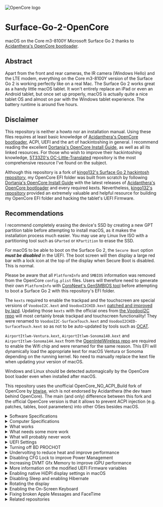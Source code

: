 ![OpenCore logo](https://github.com/acidanthera/OpenCorePkg/raw/master/Docs/Logos/OpenCore_with_text_Small.png)

# Surface-Go-2-OpenCore
macOS on the Core m3-8100Y Microsoft Surface Go 2 thanks to [Acidanthera's OpenCore bootloader](https://github.com/acidanthera/OpenCorePkg).

## Abstract
Apart from the front and rear cameras, the IR camera (Windows Hello) and the LTE modem, everything on the Core m3-8100Y version of the Surface Go 2 is working perfectly like on a real Mac. The Surface Go 2 works great as a handy little macOS tablet. It won't entirely replace an iPad or even an Android tablet, but once set up properly, macOS is actually quite a nice tablet OS and almost on par with the Windows tablet experience. The battery runtime is around five hours.

## Disclaimer
This repository is neither a howto nor an installation manual. Using these files requires at least basic knowledge of [Acidanthera's OpenCore bootloader](https://github.com/acidanthera/OpenCorePkg), ACPI, UEFI and the art of hackintoshing in general. I recommend reading the excellent [Dortania's OpenCore Install Guide](https://dortania.github.io/OpenCore-Install-Guide), as well as all its linked resources. For those who wish to improve their hackintoshing knowledge, [5T33Z0's OC-Little-Translated](https://github.com/5T33Z0/OC-Little-Translated) repository is the most comprehensive resource I've found on the subject.

Although this repository is a fork of [kingo132's Surface Go 2 hackintosh repository](https://github.com/kingo132/surface-go2-hackintosh), my OpenCore EFI folder was built from scratch by following [Dortania's OpenCore Install Guide](https://dortania.github.io/OpenCore-Install-Guide) with the latest releases of [Acidanthera's OpenCore bootloader](https://github.com/acidanthera/OpenCorePkg) and every required kexts. Nevertheless, [kingo132's repository](https://github.com/kingo132/surface-go2-hackintosh) provided an extremely valuable and helpful resource for building my OpenCore EFI folder and hacking the tablet's UEFI Firmware.

## Recommendations
I recommend completely erasing the device's SSD by creating a new GPT partition table before attempting to install macOS, as it makes the installation process much easier. You may use any Linux live ISO with a partitioning tool such as `GParted` or `KPartition` to erase the SSD.

For macOS to be able to boot on the Surface Go 2, the `Secure Boot` option _**must be disabled**_ in the UEFI. The boot screen will then display a large red bar with a lock icon at the top of the display when Secure Boot is disabled. This is normal.

Please be aware that all `PlatformInfo` and `SMBIOS` information was removed from the OpenCore `config.plist` files. Users will therefore need to generate their own `PlatformInfo` with [CorpNewt's GenSMBIOS tool](https://github.com/corpnewt/GenSMBIOS) before attempting to boot a Surface Go 2 with this repository's EFI folder.

The `kexts` required to enable the trackpad and the touchscreen are special versions of `VoodooI2C.kext` and `VoodooI2CHID.kext` [patched and improved by lazd](https://github.com/jlempen/Surface-Go-2-OpenCore/issues/1#issuecomment-1705597716). Updating those `kexts` with the official ones from [the VoodooI2C repo](https://github.com/VoodooI2C) will most certainly break trackpad and touchscreen functionality! They were renamed to `VoodooI2C-SurfaceTouch.kext` and `VoodooI2CHID-SurfaceTouch.kext` so as not to be auto-updated by tools such as [OCAT](https://github.com/ic005k/OCAuxiliaryTools).

`AirportItlwm-Ventura.kext`, `AirportItlwm-Sonoma140.kext` and `AirportItlwm-Sonoma144.kext` from the [OpenIntelWireless repo](https://github.com/OpenIntelWireless/itlwm) are required to enable the Wifi chip and were renamed for the same reason. This EFI will dynamically load the appropriate kext for macOS Ventura or Sonoma depending on the running kernel. No need to manually replace the kext file when updating your version of macOS.

Windows and Linux should be detected automagically by the OpenCore boot loader even when installed after macOS.

This repository uses the unofficial OpenCore_NO_ACPI_Build fork of OpenCore by [btwise](https://gitee.com/btwise/OpenCore_NO_ACPI), wich is not endorsed by Acidanthera (the dev team behind OpenCore). The main (and only) difference between this fork and the official OpenCore version is that it allows to prevent ACPI injection (e.g. patches, tables, boot parameters) into other OSes besides macOS.

<details>
  <summary>Software Specifications</summary>
  
## Software Specifications
| Software         | Version                            |
| ---------------- | ---------------------------------- |
| Target OS        | Apple macOS 13.6.7 Ventura and 14.5 Sonoma |
| OpenCore         | [MOD-OC v1.0.1](https://github.com/wjz304/OpenCore_NO_ACPI_Build/releases/download/1.0.1_08932be/OpenCore-Mod-1.0.1-RELEASE.zip) |
| SMBIOS           | MacBookAir8,1 |
| SSD format       | APFS file system, GPT partition table |
</details>

<details>
  <summary>Computer Specifications</summary>
  
## Computer Specifications
| Device           | Hardware                           |
| ---------------- | ---------------------------------- |
| CPU              | Intel Core m3-8100Y (1.1 - 3.4 GHz, Amber Lake-Y) |
| iGPU             | Intel UHD Graphics 615 |
| Audio            | Realtek ALC298 |
| RAM              | 2x4 GB LPDDR3 1867 MHz |
| Wifi + Bluetooth | Wifi6 AX200, Bluetooth 5.0 |
| Storage          | Kioxia/Toshiba 128GB SSD |
| USB Type-C 3.1 Gen 1 | Supports Power Delivery and DisplayPort |
| MicroSD Card reader | Realtek PCI-E Card Reader |
| Front & Rear camera | Intel(R) AVStream Camera 2500, ISP Interface, 8 MPix/5 MPix |
| IR camera | Intel(R) AVStream Camera 2500, ISP Interface |
| Keyboard / Trackpad | Microsoft Type Cover |
| Display | 10.50 inch 3:2, 1920 x 1280 pixel 220 PPI, 10-Point Capacitive |
| Touchscreen | `ELAN9038`, `\_SB.PCI0.I2C1.TPL1` |
| Screen | BOE CQ NV105WAM-N31, BOE088B |
| NFC | NXP NFC Client Device, NXP3001 |
| Battery | 26.81Wh 7.66v 3500mAh |
| LTE (if available) | Surface Mobile Broadband, USB device, Qualcomm Snapdragon X16 LTE |
| GPS (if available) | |
| Accelerometers, gyroscopes, ambient light sensors | |
</details>

<details>
  <summary>What works</summary>
  
## What works
- [x] CPU power management
- [x] CPU SpeedStep
- [x] iGPU with full acceleration
- [x] SSD drive
- [x] USB-C port
- [x] WLAN
- [x] Bluetooth
- [x] Internal speakers, microphone and Combojack
- [x] Power, volume up and volume down buttons
- [x] Surface Type Cover keyboard with working brightness, volume and mute keys, working caps lock light
- [x] Surface Type Cover trackpad with native multi-touch gestures
- [x] Touchscreen
- [x] Surface Pen
- [x] MicroSD Card reader
- [x] Battery percentage and cycle count
- [x] Hibernation (hibernatemode 25) - the device successfully wakes up from hibernation mode
- [x] USB Type-C to HDMI
- [x] USB Type-C to USB3 & USB2
- [x] USB Type-C Power Delivery
</details>

<details>
  <summary>What needs some more work</summary>
  
## What needs some more work
- [ ] Sleep (hibernatemode 3) - the device wakes up from sleep displaying the Surface logo on the internal display
- [ ] Accelerometers, gyroscope
- [ ] Ambient light sensor
</details>

<details>
  <summary>What will probably never work</summary>
  
## What will probably never work
- [ ] Front & rear cameras
- [ ] IR camera (Windows Hello)
- [ ] NFC
- [ ] LTE
</details>

<details>
  <summary>UEFI Settings</summary>
  
## UEFI Settings
To enter the UEFI Settings, power on your Surface Go 2 and hold the `Volume Up Button` (the left volume button) on the tablet as soon as the Surface Logo is displayed on the screen.

Apart from the `Secure Boot` setting, which ***must be disabled to boot macOS***, the following settings are not mandatory for macOS to work, but keep in mind that every disabled device saves power and increases the battery runtime. As the front, rear and IR cameras, as well as the LTE modem won't work in macOS, disabling them is recommended unless you use another operating system on the device. I also recommend moving `USB Storage` to the top of the boot configuration list, which makes booting from an USB stick much easier.

Disabling the Trusted Platform Module (TPM) speeds up the boot time considerably, as the Surface logo with the red padlock only shows for a second.

| Security | |
| -------- | ----- |
| Secure Boot | Disabled |
| Trusted Platform Module (TPM) | Disabled |
| Simultaneous Multithreading | Enabled |

| Devices | |
| -------- | ----- |
| Front Camera | Disabled |
| Rear Camera | Disabled |
| IR Camera | Disabled |
| LTE | Disabled |

| Boot configuration | |
| -------- | ----- |
| USB Storage | Move the item to the top of the list |
</details>

<details>
  <summary>Turning off BD PROCHOT</summary>
  
## Turning off BD PROCHOT
On this device, BD PROCHOT will activate at temperatures as low as 60°C ~ 70°C. When it kicks in, the CPU will throttle down to 0.4Ghz, making the device more or less unusable. That's why BD PROCHOT needs to be disabled in order to increase the performance of the machine.

You may use [arter97's DisablePROCHOT UEFI extension](https://github.com/arter97/DisablePROCHOT) which is already included in the EFI/OC/Drivers folder to disable BD PROCHOT. However, if the CPU continues to be fully loaded with BD PROCHOT disabled, the temperature may increase up to 90°C. Beyond 90°C, the device will become unstable and either crash or power off. To avoid this, the temperature needs to be kept under control.

The DisablePROCHOT.efi driver is included but disabled in both config.plist files, as enabling it leads to the CPU overheating and the computer shutting down during install. You may enable the driver once macOS is installed on the device.
</details>

<details>
  <summary>Undervolting to reduce heat and improve performance</summary>
  
## Undervolting to reduce heat and improve performance
The `VoltageShift.kext` undervolting tool is already included and enabled in this repository's `Kexts` folder. To be able to launch the `voltageshift` command line tool from anywhere, copy [VoltageShift from the Tools folder](https://github.com/jlempen/Surface-Go-2-OpenCore/blob/main/Tools/VoltageShift-EFI.zip) to your `/usr/local/bin` folder by entering `sudo cp voltageshift /usr/local/bin/` in the macOS terminal after navigating to the folder where you downloaded and unzipped the `voltageshift` executable file.

Please refer to the instructions found in the [VoltageShift repository](https://github.com/sicreative/VoltageShift), as well as to the excellent howto found in [zearp's repository](https://github.com/zearp/Nucintosh#undervolting).

Once you have found an undervolting configuration that works well on your device, make it permanent by entering the following command in the terminal after navigating to the folder where you downloaded and unzipped the `VoltageShift-EFI.zip` file:
> sudo ./voltageshift buildlaunchd -120 -50 -80 0 0 0 1 28 18 0.002 60

The above settings are quite conservative and seem to work well on pretty much every Surface Go 2.
</details>

<details>
  <summary>Disabling CFG Lock to improve Power Management</summary>
  
## Disabling CFG Lock to improve Power Management
1. Boot into OpenCore
2. Press Space to see the list of tools
3. Select `Disable CFG Lock`
4. Press enter
5. Restart

To verify this worked, press Space and select the `Check CFG Lock State` tool -- if it was successful, you'll see:

> This firmware has UNLOCKED MSR 0xE2 register!

Finally, edit `config.plist` and set `Kernel -> Quirks -> AppleCpuPmCfgLock` and `Kernel -> Quirks -> AppleXcpmCfgLock` to `false` and reboot.
</details>

<details>
  <summary>Increasing DVMT Gfx Memory to improve iGPU performance</summary>
  
## Increasing DVMT Gfx Memory to improve iGPU performance
1. Boot into OpenCore
2. Press Space to see the list of tools
3. Select `Set DVMT Pre-Allocated to 64M`
4. Press enter
5. Then select `Set DVMT Total Gfx Mem to MAX`
6. Press enter
7. Restart

Finally, edit `config.plist` and delete or comment out `framebuffer-fbmem`, `framebuffer-stolenmem` and `framebuffer-patch-enable` in `Device Properties -> Add -> PciRoot(0x0)/Pci(0x2,0x0)` and restart.
</details>

<details>
  <summary>More information on the modified UEFI Firmware variables</summary>
  
## More information on the modified UEFI Firmware variables 
| VarName | VarOffset | VarStore | From | To |
| ---------------- | -- | -- | --------- | --------- |
| CFG Lock | 0x3C | 0x3 (CpuSetup) | 0x1 (Enabled) | 0x0 (Disabled) |
| VT-d | 0xE3 | 0x2 (SaSetup) | 0x1 (Enabled) | 0x0 (Disabled) |
| DVMT Pre-Allocated | 0xDF | 0x2 (SaSetup) | 0x1 (32M) | 0x2 (64M) |
| DVMT Total Gfx Mem | 0xE0 | 0x2 (SaSetup) | 0x2 (256M) | 0x3 (MAX) |

To revert all changes made to the UEFI Firmware variables to their default values, enable the corresponding entries in the `config.plist` file under `Misc` -> `Tools`, restart to the OpenCore menu, press space to see the list of tools and revert the changes by launching the option you wish to revert to its default value:
- `Enable CFG Lock`
- `Enable VT-d`
- `Set DVMT Pre-Allocated to 32M`
- `Set DVMT Total Gfx Mem to 256M`

Repeat for every UEFI variable you wish to revert to its default value.

***Please be aware that you need to revert any changes made to your `config.plist` file before reverting the UEFI variables to their default values, or macOS won't boot anymore!***
</details>

<details>
  <summary>Enabling native HiDPI display settings in macOS</summary>
  
## Enabling native HiDPI display settings in macOS
On the installed macOS system, the default display resolution is too small for a small device such as the Surface Go 2. To enable the native HiDPI settings in the Display Preferences of macOS, download and run the [one-key-hidpi](https://github.com/jlempen/one-key-hidpi) script and select the option `(4) 1920x1280 Display`. This fork of [xzhih's one-key-hidpi tool](https://github.com/xzhih/one-key-hidpi) was modified to add the 1920x1280 resolution needed for the Surface Go 2.
</details>

<details>
  <summary>Disabling Sleep and enabling Hibernate</summary>
  
## Disabling Sleep and enabling Hibernate
As we still haven't found a solution for the Sleep/Wake issues on the Surface Go 2, disable Sleep altogether and use Hibernate for now:
```
sudo pmset restoredefaults
sudo pmset -a hibernatemode 25
```
</details>

<details>
  <summary>Rotating the display</summary>
  
## Rotating the display
### Rotating the display with the Display Rotation Menu widget
[Display Rotation Menu](https://www.magesw.com/displayrotation/) by Mage Software is a free app designed to quickly rotate the display between Landscape, Portrait, Landscape Flipped or Portrait Flipped right from a menu bar widget. There's also a handy keyboard shortcut to rotate the display back to Landscape: `CTRL-OPTION-COMMAND-0` (as in "zero").

<img width="282" alt="Display Rotation Menu" src="https://github.com/user-attachments/assets/ac058eda-6a75-4979-9f3c-907a8837f07f">

The first time you rotate the display to a portrait orientation, the resolution is set to 1280x1920, which is way too small for the SGO2's display. You'll need to head over to the `Displays` tab in the `System Settings` and set the only other available resolution, 640x960, which is quite perfect on our Surface Go 2 in portrait orientation.

However, once the display is in portrait orientation, it is very likely that the menu bar will not be able to show the Display Rotation Menu widget anymore because there's not enough space to display every widget in the narrow portrait-mode menu bar. To fix this, hold down the `Command` key while dragging the Display Rotation Menu widget next to the macOS `Control Center` widget. If there is still not enough space to show the widget, you could also change the size of the clock by disabling the `Show date` and/or `Show the day of the week` items or even change the style of the clock to `Analog` in the `Clock Options` of macOS.

[Download Mage Software's Display Rotation Menu v1.5](https://www.magesw.com/displayrotation/DisplayRotationMenu_1.5.zip)

### Rotating the display with BetterTouchTool
[BetterTouchTool](https://folivora.ai/) by folivora.ai is a great, feature packed app that allows you to customize various input devices on your Mac.

With BetterTouchTool, you could define customised Trackpad/Touchscreen gestures to rotate your Surface Go 2's display. 

You could for instance assign a Four-Finger Double-Tap gesture to the Display Rotation Menu widget's keyboard shortcut `CTRL-OPTION-COMMAND-0` (as in "zero") to switch back to landscape orientation. 

Or you could use BetterTouchTool together with jakehilborn's [displayplacer command line tool](https://github.com/jakehilborn/displayplacer) to define Rotate Left and Rotate Right gestures which would execute Async, non blocking Terminal Commands such as `/usr/local/bin/displayplacer degree:0` for landscape orientation and `/usr/local/bin/displayplacer degree:90` for portrait orientation.

[Download BetterTouchTool](https://folivora.ai/releases/BetterTouchTool.zip) by folivora.ai

[Download displayplacer](https://github.com/jakehilborn/displayplacer/releases/tag/v1.4.0) by jakehilborn
</details>

<details>
  <summary>Enabling the On-Screen Keyboard</summary>
  
## Enabling the On-Screen Keyboard
macOS has a very nice On-Screen Keyboard readily available in the Accessibility Settings. To enable it, navigate to `System Settings -> Accessibility -> Accessibility Keyboard -> Enable`. When you minimize the keyboard, it shrinks down to a small button that can be dragged to a convenient location in a corner of the screen. There are plenty of options to configure the keyboard to your liking.

### Enabling the On-Screen Keyboard on the Lock Screen
Navigate to `System Settings -> Lock Screen -> Accessibility Options -> Accessibility Keyboard -> Enable` to enable the On-Screen Keyboard on the Lock Screen.

### Showing/hiding the On-Screen Keyboard with touchscreen gestures
The most convenient way to show/hide the On-Screen Keyboard when using the Surface Go 2 as a tablet is with a touchscreen gesture. Here's how to set this up: navigate to `System Settings -> Accessibility -> Shortcuts` and uncheck every option but `Accessibility Keyboard`. This enables the keyboard shortcut `OPTION-COMMAND-F5` to show/hide the On-Screen Keyboard. Now use [BetterTouchTool](https://folivora.ai/) to assign this keyboard shortcut to a Trackpad/Touchscreen gesture. 
</details>

<details>
  <summary>Fixing broken Apple Messages and FaceTime</summary>
  
## Fixing broken Apple Messages and FaceTime
To fix issues with Apple Messages and FaceTime related to the [Intel Wireless driver](https://github.com/OpenIntelWireless/itlwm) on macOS Sonoma, disable all `AirportItlwm-***.kext` entries under `Kernel -> Add` in your `config.plist` file and use the [itlwm_v2.3.0_stable.kext.zip](https://github.com/OpenIntelWireless/itlwm/releases/download/v2.3.0/itlwm_v2.3.0_stable.kext.zip) and its companion app [HeliPort](https://github.com/OpenIntelWireless/HeliPort/releases/download/v1.4.1/HeliPort.dmg) instead.
The latest version 2.3.0 of itlwm.kext is already included in the Kext folder and `config.plist` file.
</details>

<details>
  <summary>Related repositories</summary>
  
## Related repositories
* https://github.com/kingo132/surface-go2-hackintosh
</details>
